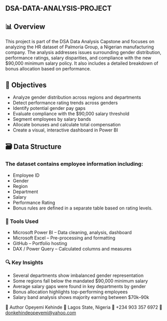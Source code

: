## DSA-DATA-ANALYSIS-PROJECT
## 📊 Overview
 This project is part of the DSA Data Analysis Capstone and focuses on analyzing the HR dataset of Palmoria Group, a Nigerian manufacturing company. The analysis addresses issues surrounding gender distribution, performance ratings, salary disparities, and compliance with the new $90,000 minimum salary policy. It also includes a detailed breakdown of bonus allocation based on performance.

## 🎯 Objectives
+ Analyze gender distribution across regions and departments
+ Detect performance rating trends across genders
+ Identify potential gender pay gaps
+ Evaluate compliance with the $90,000 salary threshold
+ Segment employees by salary bands
+ Allocate bonuses and calculate total compensation
+ Create a visual, interactive dashboard in Power BI

## 🗃️ Data Structure
### The dataset contains employee information including:
+ Employee ID
+ Gender
+ Region
+ Department
+ Salary
+ Performance Rating
+ Bonus rules are defined in a separate table based on rating levels.

###  🧰 Tools Used
+ Microsoft Power BI – Data cleaning, analysis, dashboard
+ Microsoft Excel – Pre-processing and formatting
+ GitHub – Portfolio hosting
+ DAX / Power Query – Calculated columns and measures

### 🔍 Key Insights
+ Several departments show imbalanced gender representation
+ Some regions fall below the mandated $90,000 minimum salary
+ Average salary gaps were found in key departments by gender
+ Bonus allocation highlights top-performing employees
+ Salary band analysis shows majority earning between $70k–90k

🙌 Author
Opeyemi Kehinde
📍 Lagos State, Nigeria 
📱 +234 903 357 6972 
📧 donkehindeopeyemi@yahoo.com


